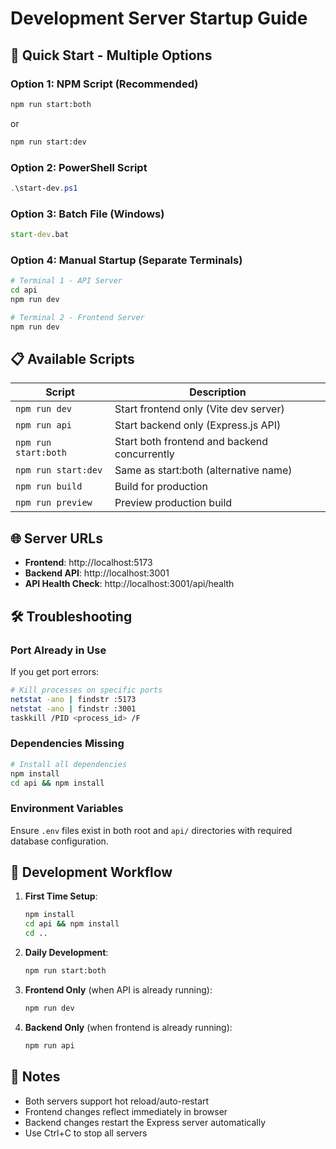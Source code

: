# Development Server Startup Guide

## 🚀 Quick Start - Multiple Options

### Option 1: NPM Script (Recommended)
```bash
npm run start:both
```
or
```bash
npm run start:dev
```

### Option 2: PowerShell Script
```powershell
.\start-dev.ps1
```

### Option 3: Batch File (Windows)
```cmd
start-dev.bat
```

### Option 4: Manual Startup (Separate Terminals)
```bash
# Terminal 1 - API Server
cd api
npm run dev

# Terminal 2 - Frontend Server  
npm run dev
```

## 📋 Available Scripts

| Script | Description |
|--------|-------------|
| `npm run dev` | Start frontend only (Vite dev server) |
| `npm run api` | Start backend only (Express.js API) |
| `npm run start:both` | Start both frontend and backend concurrently |
| `npm run start:dev` | Same as start:both (alternative name) |
| `npm run build` | Build for production |
| `npm run preview` | Preview production build |

## 🌐 Server URLs

- **Frontend**: http://localhost:5173
- **Backend API**: http://localhost:3001
- **API Health Check**: http://localhost:3001/api/health

## 🛠️ Troubleshooting

### Port Already in Use
If you get port errors:
```bash
# Kill processes on specific ports
netstat -ano | findstr :5173
netstat -ano | findstr :3001
taskkill /PID <process_id> /F
```

### Dependencies Missing
```bash
# Install all dependencies
npm install
cd api && npm install
```

### Environment Variables
Ensure `.env` files exist in both root and `api/` directories with required database configuration.

## 🔄 Development Workflow

1. **First Time Setup**:
   ```bash
   npm install
   cd api && npm install
   cd ..
   ```

2. **Daily Development**:
   ```bash
   npm run start:both
   ```

3. **Frontend Only** (when API is already running):
   ```bash
   npm run dev
   ```

4. **Backend Only** (when frontend is already running):
   ```bash
   npm run api
   ```

## 📝 Notes

- Both servers support hot reload/auto-restart
- Frontend changes reflect immediately in browser
- Backend changes restart the Express server automatically
- Use Ctrl+C to stop all servers
